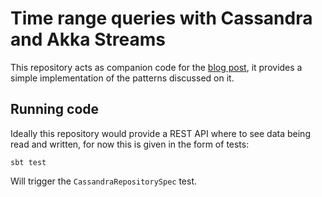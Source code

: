 # Time range queries with Cassandra and Akka Streams

This repository acts as companion code for the [blog post](https://new-grumpy-mentat.blogspot.com/2020/01/time-range-queries-with-cassandra-and.html),
it provides a simple implementation of the patterns discussed on it.

## Running code
Ideally this repository would provide a REST API where to see data being read and written, for now this is given in the
form of tests:

```
sbt test
```

Will trigger the `CassandraRepositorySpec` test.